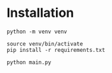 # Installation

```shell
python -m venv venv

source venv/bin/activate
pip install -r requirements.txt

python main.py
```